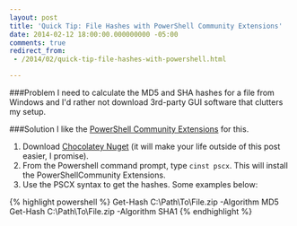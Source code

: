 ```yaml
---
layout: post
title: 'Quick Tip: File Hashes with PowerShell Community Extensions'
date: 2014-02-12 18:00:00.000000000 -05:00
comments: true
redirect_from:
 - /2014/02/quick-tip-file-hashes-with-powershell.html

---
```

###Problem
I need to calculate the MD5 and SHA hashes for a file from Windows and I'd rather not download 3rd-party GUI software that clutters my setup.

###Solution
I like the [PowerShell Community Extensions][PSCX] for this.

1. Download [Chocolatey Nuget] (it will make your life outside of this post easier, I promise).
1. From the Powershell command prompt, type `cinst pscx`. This will install the PowerShellCommunity Extensions.
1. Use the PSCX syntax to get the hashes. Some examples below:

{% highlight powershell %}
Get-Hash C:\Path\To\File.zip -Algorithm MD5
Get-Hash C:\Path\To\File.zip -Algorithm SHA1
{% endhighlight %}

[PSCX]: http://pscx.codeplex.com/
[Chocolatey Nuget]: http://chocolatey.org/